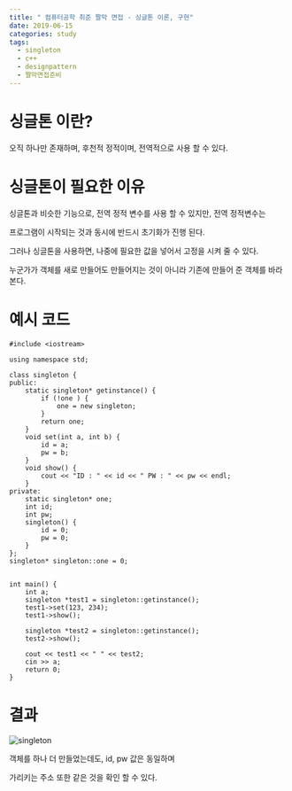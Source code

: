 ```yaml
---
title: " 컴퓨터공학 취준 짤막 면접 - 싱글톤 이론, 구현"
date: 2019-06-15
categories: study
tags: 
  - singleton
  - c++
  - designpattern
  - 짤막면접준비
---
```


# 싱글톤 이란? 
 오직 하나만 존재하며, 후천적 정적이며, 전역적으로 사용 할 수 있다. 
 
 
# 싱글톤이 필요한 이유
 싱글톤과 비슷한 기능으로, 전역 정적 변수를 사용 할 수 있지만, 전역 정적변수는
 
 프로그램이 시작되는 것과 동시에 반드시 초기화가 진행 된다. 
 
 그러나 싱글톤을 사용하면, 나중에 필요한 값을 넣어서 고정을 시켜 줄 수 있다. 
 
 누군가가 객체를 새로 만들어도 만들어지는 것이 아니라 기존에 만들어 준 객체를 바라본다.
 
# 예시 코드
```
#include <iostream>

using namespace std;

class singleton {
public:
	static singleton* getinstance() {
		if (!one ) {
			one = new singleton;	
		}
		return one;
	}
	void set(int a, int b) {
		id = a; 
		pw = b;
	}
	void show() {
		cout << "ID : " << id << " PW : " << pw << endl;
	}
private:
	static singleton* one;
	int id;
	int pw;
	singleton() {
		id = 0;
		pw = 0;
	}
};
singleton* singleton::one = 0;


int main() {
	int a;
	singleton *test1 = singleton::getinstance();
	test1->set(123, 234);
	test1->show();

	singleton *test2 = singleton::getinstance();
	test2->show();

	cout << test1 << " " << test2;
	cin >> a;
	return 0;
}
```

# 결과

![singleton](https://user-images.githubusercontent.com/36880919/59552870-24ca1c80-8fc7-11e9-8c1b-7e135faeeef7.PNG)

객체를 하나 더 만들었는데도, id, pw 값은 동일하며

가리키는 주소 또한 같은 것을 확인 할 수 있다. 
